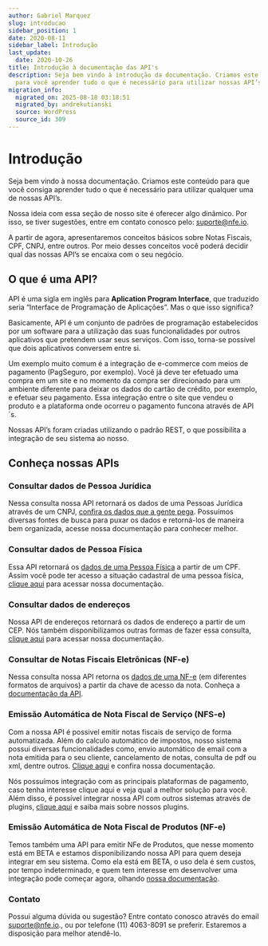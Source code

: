 ```yaml
---
author: Gabriel Marquez
slug: introducao
sidebar_position: 1
date: 2020-08-11
sidebar_label: Introdução
last_update:
  date: 2020-10-26
title: Introdução à documentação das API's
description: Seja bem vindo à introdução da documentação. Criamos este conteúdo
  para você aprender tudo o que é necessário para utilizar nossas API’s.
migration_info:
  migrated_on: 2025-08-18 03:18:51
  migrated_by: andrekutianski
  source: WordPress
  source_id: 309
---
```


# Introdução

Seja bem vindo à nossa documentação. Criamos este conteúdo para que você consiga aprender tudo o que é necessário para utilizar qualquer uma de nossas API’s.

Nossa ideia com essa seção de nosso site é oferecer algo dinâmico. Por isso, se tiver sugestões, entre em contato conosco pelo: [suporte@nfe.io][11].

A partir de agora, apresentaremos conceitos básicos sobre Notas Fiscais, CPF, CNPJ, entre outros. Por meio desses conceitos você poderá decidir qual das nossas API’s se encaixa com o seu negócio.

## O que é uma API?

API é uma sigla em inglês para **Aplication Program Interface**, que traduzido seria “Interface de Programação de Aplicações”. Mas o que isso significa?

Basicamente, API é um conjunto de padrões de programação estabelecidos por um software para a utilização das suas funcionalidades por outros aplicativos que pretendem usar seus serviços. Com isso, torna-se possível que dois aplicativos conversem entre si.

Um exemplo muito comum é a integração de e-commerce com meios de pagamento (PagSeguro, por exemplo). Você já deve ter efetuado uma compra em um site e no momento da compra ser direcionado para um ambiente diferente para deixar os dados do cartão de crédito, por exemplo, e efetuar seu pagamento. Essa integração entre o site que vendeu o produto e a plataforma onde ocorreu o pagamento funcona através de API´s.

Nossas API’s foram criadas utilizando o padrão REST, o que possibilita a integração de seu sistema ao nosso.

## Conheça nossas APIs

### Consultar dados de Pessoa Jurídica

Nessa consulta nossa API retornará os dados de uma Pessoas Jurídica através de um CNPJ, [confira os dados que a gente pega][12]. Possuímos diversas fontes de busca para puxar os dados e retorná-los de maneira bem organizada, acesse nossa documentação para conhecer melhor.

### Consultar dados de Pessoa Física

Essa API retornará os [dados de uma Pessoa Física][13] a partir de um CPF. Assim você pode ter acesso a situação cadastral de uma pessoa física, [clique aqui][13] para acessar nossa documentação.

### Consultar dados de endereços

Nossa API de endereços retornará os dados de endereço a partir de um CEP. Nós também disponibilizamos outras formas de fazer essa consulta, [clique aqui][14] para acessar nossa documentação.

### Consultar de Notas Fiscais Eletrônicas (NF-e)

Nessa consulta nossa API retorna os [dados de uma NF-e][15] (em diferentes formatos de arquivos) a partir da chave de acesso da nota. Conheça a [documentação da API][16].

### Emissão Automática de Nota Fiscal de Serviço (NFS-e)

Com a nossa API é possivel emitir notas fiscais de serviço de forma automatizada. Além do calculo automático de impostos, nosso sistema possui diversas funcionalidades como, envio automático de email com a nota emitida para o seu cliente, cancelamento de notas, consulta de pdf ou xml, dentre outros. [Clique aqui][17] e confira nossa documentação.

Nós possuímos integração com as principais plataformas de pagamento, caso tenha interesse clique aqui e veja qual a melhor solução para você. Além disso, é possível integrar nossa API com outros sistemas através de plugins, [clique aqui][18] e saiba mais sobre nossos plugins.

### Emissão Automática de Nota Fiscal de Produtos (NF-e)

Temos também uma API para emitir NFe de Produtos, que nesse momento está em BETA e estamos disponibilizando nossa API para quem deseja integrar em seu sistema. Como ela está em BETA, o uso dela é sem custos, por tempo indeterminado, e quem tem interesse em desenvolver uma integração pode começar agora, olhando [nossa documentação][19].

### Contato

Possui alguma dúvida ou sugestão? Entre contato conosco através do email [suporte@nfe.io][11]., ou por telefone (11) 4063-8091 se preferir. Estaremos a disposição para melhor atendê-lo.


[1]: #Introducao
[2]: #O%5Fque%5Fe%5Fuma%5FAPI
[3]: #Conheca%5Fnossas%5FAPIs
[4]: #Consultar%5Fdados%5Fde%5FPessoa%5FJuridica
[5]: #Consultar%5Fdados%5Fde%5FPessoa%5FFisica
[6]: #Consultar%5Fdados%5Fde%5Fenderecos
[7]: #Consultar%5Fde%5FNotas%5FFiscais%5FEletronicas%5FNF-e
[8]: #Emissao%5FAutomatica%5Fde%5FNota%5FFiscal%5Fde%5FServico%5FNFS-e
[9]: #Emissao%5FAutomatica%5Fde%5FNota%5FFiscal%5Fde%5FProdutos%5FNF-e
[10]: #Contato
[11]: mailto:suporte@nfe.io
[12]: https://nfe.io/docs/documentacao/consultas/pessoa-juridica/
[13]: https://nfe.io/docs/documentacao/consultas/pessoa-fisica/
[14]: https://nfe.io/docs/desenvolvedores/rest-api/consulta-de-enderecos-v1/
[15]: https://nfe.io/docs/documentacao/consultas/notas-fiscais-3/
[16]: https://nfe.io/docs/desenvolvedores/rest-api/consulta-de-nota-fiscal-v2/
[17]: https://nfe.io/docs/documentacao/conceitos/notas-fiscais/
[18]: https://nfe.io/docs/integracoes/
[19]: https://nfe.io/docs/desenvolvedores/rest-api/nota-fiscal-de-produto-v2/

